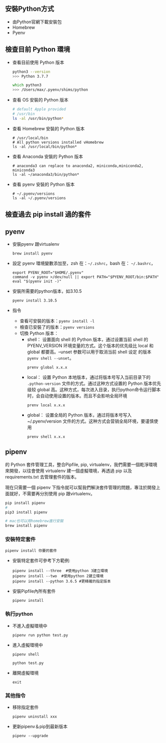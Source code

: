 ## 安裝Python方式
- 由Python官網下載安裝包
- Homebrew
- Pyenv

## 檢查目前 Python 環境
  - 查看目前使用 Python 版本
    ```zsh
    python3 --version
    >>> Python 3.7.7

    which python3
    >>> /Users/max/.pyenv/shims/python
    ```
  - 查看 OS 安裝的 Python 版本
    ```zsh
    # default Apple provided
    # /usr/bin
    ls -al /usr/bin/python*
    ```
  - 查看 Homebrew 安裝的 Python 版本
    ```
    # /usr/local/bin
    # All python versions installed vHomebrew
    ls -al /usr/local/bin/python*
    ```
  - 查看 Anaconda 安裝的 Python 版本
    ```
    # anaconda3 can replace to anaconda2, miniconda,miniconda2, miniconda3
    ls -al ~/anaconda3/bin/python*
    ```
  - 查看 pyenv 安裝的 Python 版本
    ```
    # ~/.pyenv/versions
    ls -al ~/.pyenv/versions 
    ```
## 檢查過去 pip install 過的套件


## pyenv
- 安裝pyenv 跟virtualenv
  ```
  brew install pyenv
  ```
- 設定 pyenv 環境變數添加至，zsh 在：`~/.zshrc`，bash 在： `~/.bashrc`，
  
  ```
  export PYENV_ROOT="$HOME/.pyenv"
  command -v pyenv >/dev/null || export PATH="$PYENV_ROOT/bin:$PATH"
  eval "$(pyenv init -)"
  ```

- 安裝所需要的python版本，如3.10.5
  ```
  pyenv install 3.10.5
  ```
- 指令
  - 查看可安裝的版本：`pyenv install -l`
  - 檢查已安裝了的版本：`pyenv versions`
  - 切換 Python 版本：
    - shell：
    设置面向 shell 的 Python 版本，通过设置当前 shell 的  PYENV_VERSION 环境变量的方式。这个版本的优先级比 local   和 global 都要高。–unset 参数可以用于取消当前 shell 设定  的版本 `pyenv shell --unset`。
      ```
      prenv global x.x.x
      ```
    - local：
    设置 Python 本地版本，通过将版本号写入当前目录下的 `.python-version` 文件的方式。通过这种方式设置的 Python 版本优先级较 global 高。这种方式，每次进入目录，执行python命令运行脚本时，会自动使用设置的版本。而且不会影响全局环境
      ```
      prenv local x.x.x
      ```
    - global：
    设置全局的 Python 版本，通过将版本号写入 ~/.pyenv/version 文件的方式。这种方式会营销全局环境，要谨慎使用
      ```
      prenv shell x.x.x
      ```


## pipenv
的 Python 套件管理工具，整合Pipfile, pip, virtualenv，我們需要一個乾淨環境來開發，以往會使用 virtualenv 建一個虛擬環境，再透過 pip 以及 requirements.txt 去管理套件的版本。

現在只需要一個 pipenv 下指令就可以幫我們解決套件管理的問題，專注於開發上面就好，不需要再分別使用 pip 跟virtualenv。

```zsh
pip install pipenv
#
pip3 install pipenv

# mac也可以用homebrew進行安裝
brew install pipenv
```

### 安裝特定套件
```
pipenv install 你要的套件
```

- 安裝特定套件可參考下方範例:
  ```
  pipenv install --three  #使用python 3建立環境
  pipenv install --two  #使用python 2建立環境
  pipenv install --python 3.6.5 #更精確的指定版本
  ```

- 安裝Pipfile內所有套件
  ```
  pipenv install 
  ```
### 執行python
- 不進入虛擬環境中
  ```
  pipenv run python test.py
  ```
- 進入虛擬環境中
  ```
  pipenv shell

  python test.py
  ```
- 離開虛擬環境
  ```
  exit
  ```
### 其他指令
- 移除指定套件
  ```
  pipenv uninstall xxx
  ```
- 更新pipenv＆pip到最新版本
  ```
  pipenv --upgrade
  ```